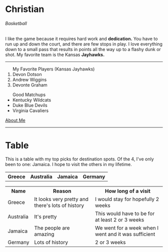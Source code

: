 <h1> Christian </h1>
<h6> Basketball </h6>

I like the game because it requires hard work and **dedication.**
You have to run up and down the court, and there are few stops in play.  I love everything down to a small pass that results in points all the way up to a flashy dunk or shot.  My favorite team is the Kansas **Jayhawks.**

<hr>

<ol> My Favorite Players (Kansas Jayhawks)
<li> Devon Dotson </li>
<li> Andrew Wiggins </li>
<li> Devonte Graham </li>
</ol>

<ul> Good Matchups
<li> Kentucky Wildcats </li>
<li> Duke Blue Devils </li>
<li> Virginia Cavaliers </li>
</ul>


<a href ="ABOUTME.md"> About Me </a>

<hr>

<h1> Table </h1>

<p> This is a table with my top picks for destination spots.  Of the 4, I've only been to one: Jamaica.  I hope to visit the others in my lifetime. </p>

<table>

<tr>
    <th> Greece </th>
    <th> Australia </th>
    <th> Jamaica </th>
    <th> Germany </th>
</tr>
</table>

<table>
<tr>
    <th> Name </th>
    <th> Reason </th>
    <th> How long of a visit </th>
</tr>

<tr>
    <td> Greece </td>
    <td> It looks very pretty and there's lots of history </td>
    <td> I would stay for hopefully 2 weeks </td>
</tr>

<tr>
    <td> Australia </td>
    <td> It's pretty </td>
    <td> This would have to be for at least 2 or 3 weeks </td>
</tr>

<tr>
    <td> Jamaica </td>
    <td> The people are amazing </td>
    <td> We went for a week when I went and it was sufficient </td>
</tr>

<tr>
    <td> Germany </td>
    <td> Lots of history </td>
    <td> 2 or 3 weeks </td>
</tr>
</table>